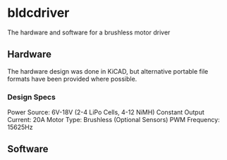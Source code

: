 # bldcdriver
The hardware and software for a brushless motor driver

## Hardware
The hardware design was done in KiCAD, but alternative portable file formats have been provided where possible.

### Design Specs
Power Source: 6V-18V (2-4 LiPo Cells, 4-12 NiMH)
Constant Output Current: 20A
Motor Type: Brushless (Optional Sensors)
PWM Frequency: 15625Hz

## Software
